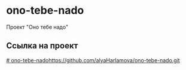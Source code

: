 # ono-tebe-nado
Проект "Оно тебе надо"
## Ссылка на проект
[# ono-tebe-nado](https://github.com/alyaHarlamova/ono-tebe-nado.git)https://github.com/alyaHarlamova/ono-tebe-nado.git

